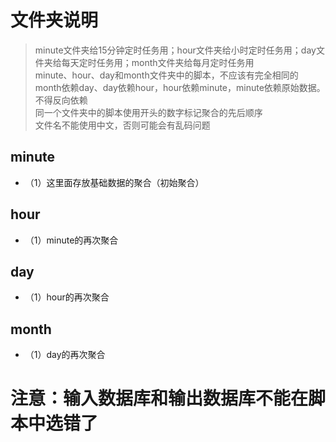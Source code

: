 # 文件夹说明

> minute文件夹给15分钟定时任务用；hour文件夹给小时定时任务用；day文件夹给每天定时任务用；month文件夹给每月定时任务用  
> minute、hour、day和month文件夹中的脚本，不应该有完全相同的  
> month依赖day、day依赖hour，hour依赖minute，minute依赖原始数据。不得反向依赖  
> 同一个文件夹中的脚本使用开头的数字标记聚合的先后顺序  
> 文件名不能使用中文，否则可能会有乱码问题  

## minute

- （1）这里面存放基础数据的聚合（初始聚合）

## hour

- （1）minute的再次聚合

## day

- （1）hour的再次聚合   

## month

- （1）day的再次聚合

# 注意：输入数据库和输出数据库不能在脚本中选错了


